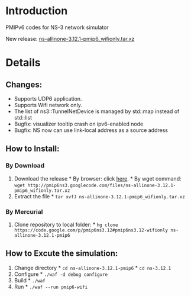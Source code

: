 # Introduction #

PMIPv6 codes for NS-3 network simulator

New release: [ns-allinone-3.12.1-pmip6\_wifionly.tar.xz](http://code.google.com/p/pmip6ns3/downloads/detail?name=ns-allinone-3.12.1-pmip6_wifionly.tar.xz&can=2&q=)

# Details #

## Changes: ##
  * Supports UDP6 application.
  * Supports Wifi network only.
  * The list of ns3::TunnelNetDevice is managed by std::map instead of std::list
  * Bugfix: visualizer tooltip crash on ipv6-enabled node
  * Bugfix: NS now can use link-local address as a source address


## How to Install: ##

### By Download ###

  1. Download the release
    * By browser: click [here](http://code.google.com/p/pmip6ns3/downloads/detail?name=ns-allinone-3.12.1-pmip6_wifionly.tar.xz&can=2&q=).
    * By wget command: `wget http://pmip6ns3.googlecode.com/files/ns-allinone-3.12.1-pmip6_wifionly.tar.xz`
  1. Extract the file
    * `tar xvfJ ns-allinone-3.12.1-pmip6_wifionly.tar.xz`

### By Mercurial ###
  1. Clone repository to local folder:
    * `hg clone https://code.google.com/p/pmip6ns3.12#pmip6ns3.12-wifionly ns-allinone-3.12.1-pmip6`


## How to Excute the simulation: ##
  1. Change directory
    * `cd ns-allinone-3.12.1-pmip6`
    * `cd ns-3.12.1`
  1. Configure
    * `./waf -d debug configure`
  1. Build
    * `./waf`
  1. Run
    * `./waf --run pmip6-wifi`